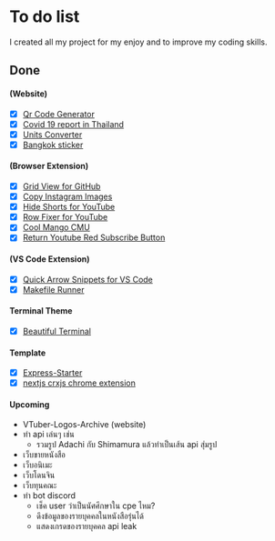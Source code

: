 # To do list

I created all my project for my enjoy and to improve my coding skills.

## Done

#### (Website)

- [x] [Qr Code Generator][S1]
- [x] [Covid 19 report in Thailand][S2]
- [x] [Units Converter][S3]
- [x] [Bangkok sticker][S4]

[S1]: https://github.com/sapondanaisriwan/qr-code-generator-site
[S2]: https://github.com/sapondanaisriwan/covid-19-tracker-thailand
[S3]: https://github.com/sapondanaisriwan/px-to-rem-converter
[S4]: https://github.com/sapondanaisriwan/bangkok-sticker

#### (Browser Extension)

- [x] [Grid View for GitHub][BE1]
- [x] [Copy Instagram Images][BE2]
- [x] [Hide Shorts for YouTube][BE3]
- [x] [Row Fixer for YouTube][BE4]
- [x] [Cool Mango CMU][BE5]
- [x] [Return Youtube Red Subscribe Button][BE6]

[BE1]: https://github.com/sapondanaisriwan/github-grid-view
[BE2]: https://github.com/sapondanaisriwan/copy-instagram-images
[BE3]: https://github.com/sapondanaisriwan/hide-shorts-for-youtube
[BE4]: https://github.com/sapondanaisriwan/youtube-row-fixer
[BE5]: https://github.com/sapondanaisriwan/Cool-Mango-CMU
[BE6]: https://github.com/sapondanaisriwan/return-youtube-red-subscribe-button

#### (VS Code Extension)

- [x] [Quick Arrow Snippets for VS Code][VE1]
- [x] [Makefile Runner][VE2]

[VE1]: https://github.com/sapondanaisriwan/quick-arrow-snippets
[VE2]: https://github.com/sapondanaisriwan/makefile-runner

#### Terminal Theme
- [x] [Beautiful Terminal][T1]

[T1]: https://github.com/sapondanaisriwan/beautiful-terminal

#### Template
- [x] [Express-Starter][TP1]
- [x] [nextjs crxjs chrome extension][TP2]

#### Upcoming

- VTuber-Logos-Archive (website)
- ทำ api เล่นๆ เช่น 
  - รวมรูป Adachi กับ Shimamura แล้วทำเป็นเส้น api สุ่มรูป
- เว็บขายหนังสือ
- เว็บอนิเมะ
- เว็บโดนจิน
- เว็บทุนคณะ
- ทำ bot discord 
  - เช็ค user ว่าเป็นนัศศึกษาใน cpe ไหม?
  - ดึงข้อมูลของรายบุคคลในหนังสือรุ่นได้
  - แสดงเกรดของรายบุคคล api leak

[TP1]: https://github.com/Adashimaa/express-starter
[TP2]: https://github.com/sapondanaisriwan/nextjs-crxjs-chrome-extension

